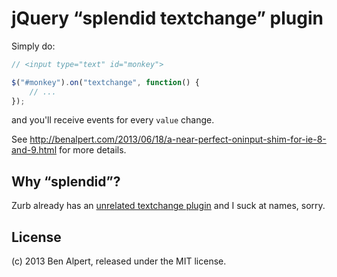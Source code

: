# jQuery “splendid textchange” plugin

Simply do:

```js
// <input type="text" id="monkey">

$("#monkey").on("textchange", function() {
    // ...
});
```

and you'll receive events for every `value` change.

See http://benalpert.com/2013/06/18/a-near-perfect-oninput-shim-for-ie-8-and-9.html for more details.

## Why “splendid”?

Zurb already has an [unrelated textchange plugin](http://zurb.com/playground/jquery-text-change-custom-event) and I suck at names, sorry.

## License

(c) 2013 Ben Alpert, released under the MIT license.
